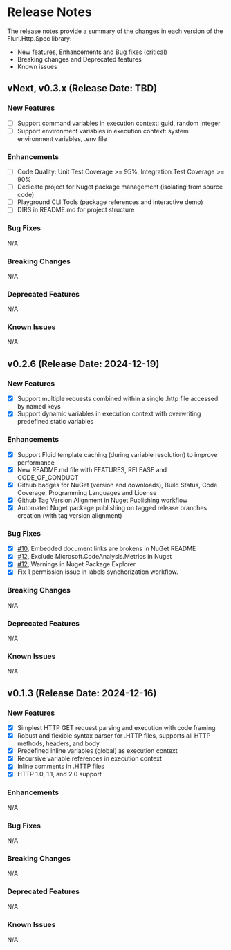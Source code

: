# Release Notes

The release notes provide a summary of the changes in each version of the Flurl.Http.Spec library:
- New features, Enhancements and Bug fixes (critical)
- Breaking changes and Deprecated features
- Known issues

## vNext, v0.3.x (Release Date: TBD)

### New Features
- [ ] Support command variables in execution context: guid, random integer
- [ ] Support environment variables in execution context: system environment variables, .env file

### Enhancements
- [ ] Code Quality: Unit Test Coverage >= 95%, Integration Test Coverage >= 90%
- [ ] Dedicate project for Nuget package management (isolating from source code)
- [ ] Playground CLI Tools (package references and interactive demo)
- [ ] DIRS in README.md for project structure

### Bug Fixes
N/A

### Breaking Changes
N/A

### Deprecated Features
N/A

### Known Issues
N/A

## v0.2.6 (Release Date: 2024-12-19)

### New Features
- [x] Support multiple requests combined within a single .http file accessed by named keys
- [x] Support dynamic variables in execution context with overwriting predefined static variables

### Enhancements
- [x] Support Fluid template caching (during variable resolution) to improve performance
- [x] New README.md file with FEATURES, RELEASE and CODE_OF_CONDUCT
- [x] Github badges for NuGet (version and downloads), Build Status, Code Coverage, Programming Languages and License
- [x] Github Tag Version Alignment in Nuget Publishing workflow
- [x] Automated Nuget package publishing on tagged release branches creation (with tag version alignment)

### Bug Fixes
- [x] [#10](https://github.com/zilch-ai/Flurl.Http.Spec/issues/10), Embedded document links are brokens in NuGet README
- [x] [#12](https://github.com/zilch-ai/Flurl.Http.Spec/issues/12), Exclude Microsoft.CodeAnalysis.Metrics in Nuget
- [x] [#12](https://github.com/zilch-ai/Flurl.Http.Spec/issues/20), Warnings in Nuget Package Explorer
- [x] Fix 1 permission issue in labels synchorization workflow.

### Breaking Changes
N/A

### Deprecated Features
N/A

### Known Issues
N/A

## v0.1.3 (Release Date: 2024-12-16)

### New Features
- [x] Simplest HTTP GET request parsing and execution with code framing
- [x] Robust and flexible syntax parser for .HTTP files, supports all HTTP methods, headers, and body
- [x] Predefined inline variables (global) as execution context
- [x] Recursive variable references in execution context
- [x] Inline comments in .HTTP files
- [x] HTTP 1.0, 1.1, and 2.0 support

### Enhancements
N/A

### Bug Fixes
N/A

### Breaking Changes
N/A

### Deprecated Features
N/A

### Known Issues
N/A
